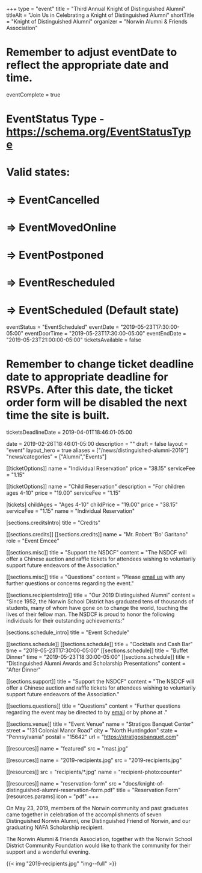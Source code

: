 +++
type        = "event"
title       = "Third Annual Knight of Distinguished Alumni"
titleAlt    = "Join Us in Celebrating a Knight of Distinguished Alumni"
shortTitle  = "Knight of Distinguished Alumni"
organizer   = "Norwin Alumni & Friends Association"
# Remember to adjust eventDate to reflect the appropriate date and time.
eventComplete = true
# EventStatus Type - https://schema.org/EventStatusType
# Valid states:
# => EventCancelled
# => EventMovedOnline
# => EventPostponed
# => EventRescheduled
# => EventScheduled (Default state)
eventStatus = "EventScheduled"
eventDate     = "2019-05-23T17:30:00-05:00"
eventDoorTime = "2019-05-23T17:30:00-05:00"
eventEndDate  = "2019-05-23T21:00:00-05:00"
ticketsAvailable = false
# Remember to change ticket deadline date to appropriate deadline for RSVPs. After this date, the ticket order form will be disabled the next time the site is built.
ticketsDeadlineDate = 2019-04-01T18:46:01-05:00

date        = 2019-02-26T18:46:01-05:00
description = ""
draft       = false
layout      = "event"
layout_hero = true
aliases     = ["/news/distinguished-alumni-2019"]
"news/categories"  =  ["Alumni","Events"]

[[ticketOptions]]
  name       = "Individual Reservation"
  price      = "38.15"
  serviceFee = "1.15"

[[ticketOptions]]
  name        = "Child Reservation"
  description = "For children ages 4-10"
  price       = "19.00"
  serviceFee  = "1.15"

[tickets]
  childAges    = "Ages 4-10"
  childPrice   = "19.00"
  price        = "38.15"
  serviceFee   = "1.15"
  name        = "Individual Reservation"

[sections.creditsIntro]
  title = "Credits"

[[sections.credits]]
  [[sections.credits]]
  name = "Mr. Robert 'Bo' Garitano"
  role = "Event Emcee"

[[sections.misc]]
  title   = "Support the NSDCF"
  content = "The NSDCF will offer a Chinese auction and raffle tickets for attendees wishing to voluntarily support future endeavors of the Association."

[[sections.misc]]
  title   = "Questions"
  content = "Please [email us](mailto:alumni@nsdcf.org) with any further questions or concerns regarding the event."

[[sections.recipientsIntro]]
  title   = "Our 2019 Distinguished Alumni"
  content = "Since 1952, the Norwin School District has graduated tens of thousands of students, many of whom have gone on to change the world, touching the lives of their fellow man. The NSDCF is proud to honor the following individuals for their outstanding achievements:"

[sections.schedule_intro]
  title = "Event Schedule"

[[sections.schedule]]
  [[sections.schedule]]
    title = "Cocktails and Cash Bar"
    time  = "2019-05-23T17:30:00-05:00"
  [[sections.schedule]]
    title = "Buffet Dinner"
    time  = "2019-05-23T18:30:00-05:00"
  [[sections.schedule]]
    title   = "Distinguished Alumni Awards and Scholarship Presentations"
    content = "After Dinner"

[[sections.support]]
  title   = "Support the NSDCF"
  content = "The NSDCF will offer a Chinese auction and raffle tickets for attendees wishing to voluntarily support future endeavors of the Association."

[[sections.questions]]
  title   = "Questions"
  content = "Further questions regarding the event may be directed to <FIRST> <LAST> by [email](mailto:alumni@nsdcf.org) or by phone at <PHONE>."

[[sections.venue]]
  title   = "Event Venue"
  name    = "Stratigos Banquet Center"
  street  = "131 Colonial Manor Road"
  city    = "North Huntingdon"
  state   = "Pennsylvania"
  postal  = "15642"
  url     = "https://stratigosbanquet.com"

[[resources]]
  name = "featured"
  src  = "mast.jpg"

[[resources]]
  name = "2019-recipients.jpg"
  src  = "2019-recipients.jpg"

[[resources]]
  src  = "recipients/*.jpg"
  name = "recipient-photo:counter"

[[resources]]
  name  = "reservation-form"
  src   = "docs/knight-of-distinguished-alumni-reservation-form.pdf"
  title = "Reservation Form"
  [resources.params]
    icon = "pdf"
+++

On May 23, 2019, members of the Norwin community and past graduates came together in celebration of the accomplishments of seven Distinguished Norwin Alumni, one Distinguished Friend of Norwin, and our graduating NAFA Scholarship recipient.

The Norwin Alumni & Friends Association, together with the Norwin School District Community Foundation would like to thank the community for their support and a wonderful evening.

{{< img "2019-recipients.jpg" "img--full" >}}
